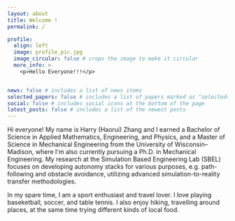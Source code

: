 ```yaml
---
layout: about
title: Welcome !
permalink: /

profile:
  align: left
  image: profile_pic.jpg
  image_circular: false # crops the image to make it circular
  more_info: >
    <p>Hello Everyone!!!</p>


news: false # includes a list of news items
selected_papers: false # includes a list of papers marked as "selected={true}"
social: false # includes social icons at the bottom of the page
latest_posts: false # includes a list of the newest posts
---
```


Hi everyone! My name is Harry (Haorui) Zhang and I earned a Bachelor of Science in Applied Mathematics, Engineering, and Physics, and a Master of Science in Mechanical Engineering from the University of Wisconsin–Madison, where I'm also currently pursuing a Ph.D. in Mechanical Engineering. My research at the Simulation Based Engineering Lab (SBEL) focuses on developing autonomy stacks for various purposes, e.g. path-following and obstacle avoidance, utilizing advanced simulation-to-reality transfer methodologies.

In my spare time, I am a sport enthusiast and travel lover. I love playing baseketball, soccer, and table tennis. I also enjoy hiking, travelling around places, at the same time trying different kinds of local food. 
